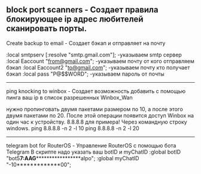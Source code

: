 block port scanners  -  Создает правила блокирующее ip адрес любителей сканировать порты.
-----------------------------------------------------------------------------------------
Create backup to email  -  Создает бэкап и отправляет на почту

:local smtpserv [:resolve "smtp.gmail.com"]; -указываем smtp сервер
:local Eaccount "from@gmail.com"; -указываем почту от кого отправляем бэкап
:local Eaccount2 "to@gmail.com"; -указываем почту кто получает бэкап
:local pass "P@$$WORD"; -указываем пароль от почты

-----------------------------------------------------------------------------------------
ping knocking to winbox  -  Создает возможность добавить с помощью пинга ваш ip в список разрешенных Winbox_Wan

нужно пропинговать двумя пакетами размером по 10, а после этого двумя пакетами по 20. После этой операции появится доступ Winbox на один час к устройству. 
8.8.8.8 для примера!
Через командную строку windows.
ping 8.8.8.8 -n 2 -l 10
ping 8.8.8.8 -n 2 -l 20

----------------------------------------------------------------------------------------
telegram bot for RouterOS  -  Управление RouterOS с помощью бота Telegram
В скрипте надо указать ваш botID и myChatID
:global botID "bot5******7:AAG***********************aIpo";
:global myChatID "-10*************00";
